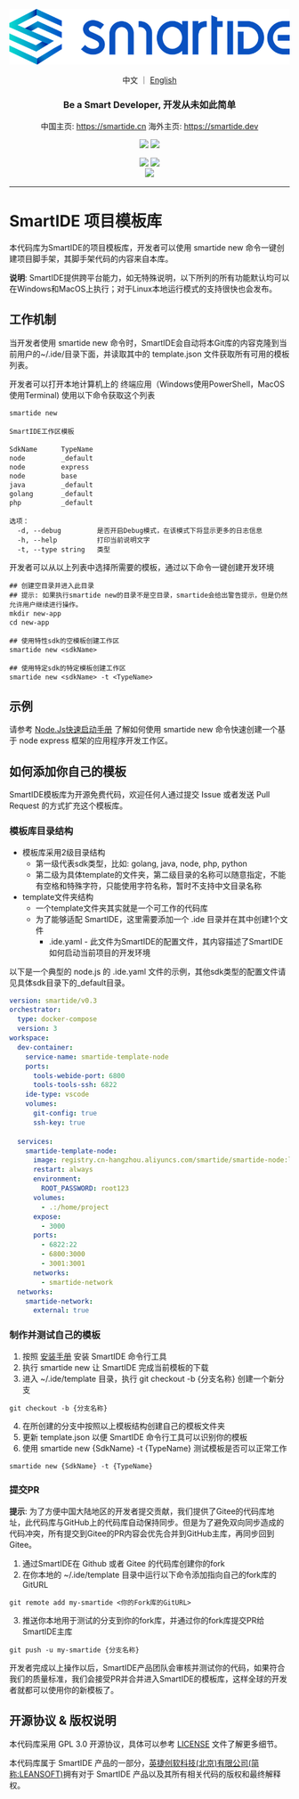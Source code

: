 ![](smartide-logo-small.png)
<p align="center">
  中文 ｜ <a href="README-EN.md">English</a>
</p>
<h3 align="center">Be a Smart Developer, 开发从未如此简单</h3>
<p align="center">
  中国主页: <a href="https://smartide.cn/zh/" target="_blank">https://smartide.cn</a> 
  海外主页: <a href="https://smartide.dev/en/" target="_blank">https://smartide.dev</a> 
</p>
<p align="center">  
  <a href="https://gitee.com/smartide" target="_blank"><img src="https://img.shields.io/badge/git-Gitee-red?logo=gitee" /></a> 
  <a href="https://github.com/smartide" target="_blank"><img src="https://img.shields.io/badge/git-GitHub-blue?logo=github" /></a> 
</p>
<p align="center">
  <img src="https://dev.azure.com/leansoftx/smartide/_apis/build/status/smartide-codesign-ci?branchName=main" />
  <img src="https://github.com/smartide/smartide-templates/actions/workflows/sync2gitee.yml/badge.svg" />
  <br/>
  <img src="https://dev.azure.com/leansoftx/945b0f40-4baa-4f8a-be2c-4997b4c0af6a/23e62cbd-3bd8-42a3-a414-df7a1957a69b/_apis/work/boardbadge/37313877-3fed-46f3-87c0-dd28ce47e264" />
</p>
<hr />

# SmartIDE 项目模板库

本代码库为SmartIDE的项目模板库，开发者可以使用 smartide new 命令一键创建项目脚手架，其脚手架代码的内容来自本库。

**说明**: SmartIDE提供跨平台能力，如无特殊说明，以下所列的所有功能默认均可以在Windows和MacOS上执行；对于Linux本地运行模式的支持很快也会发布。

## 工作机制

当开发者使用 smartide new 命令时，SmartIDE会自动将本Git库的内容克隆到当前用户的~/.ide/目录下面，并读取其中的 template.json 文件获取所有可用的模板列表。

开发者可以打开本地计算机上的 终端应用（Windows使用PowerShell，MacOS使用Terminal) 使用以下命令获取这个列表

```shell
smartide new

SmartIDE工作区模板

SdkName      TypeName
node         _default
node         express
node         base
java         _default
golang       _default
php          _default

选项：
  -d, --debug         是否开启Debug模式，在该模式下将显示更多的日志信息
  -h, --help          打印当前说明文字
  -t, --type string   类型
```

开发者可以从以上列表中选择所需要的模板，通过以下命令一键创建开发环境

```shell
## 创建空目录并进入此目录
## 提示: 如果执行smartide new的目录不是空目录，smartide会给出警告提示，但是仍然允许用户继续进行操作。
mkdir new-app
cd new-app

## 使用特性sdk的空模板创建工作区
smartide new <sdkName>

## 使用特定sdk的特定模板创建工作区
smartide new <sdkName> -t <TypeName>
```

## 示例

请参考 [Node.Js快速启动手册](https://smartide.cn/zh/docs/quickstart/node/) 了解如何使用 smartide new 命令快速创建一个基于 node express 框架的应用程序开发工作区。

## 如何添加你自己的模板

SmartIDE模板库为开源免费代码，欢迎任何人通过提交 Issue 或者发送 Pull Request 的方式扩充这个模板库。

### 模板库目录结构

- 模板库采用2级目录结构
  - 第一级代表sdk类型，比如: golang, java, node, php, python
  - 第二级为具体template的文件夹，第二级目录的名称可以随意指定，不能有空格和特殊字符，只能使用字符名称，暂时不支持中文目录名称
- template文件夹结构
  - 一个template文件夹其实就是一个可工作的代码库
  - 为了能够适配 SmartIDE，这里需要添加一个 .ide 目录并在其中创建1个文件
    - .ide.yaml - 此文件为SmartIDE的配置文件，其内容描述了SmartIDE如何启动当前项目的开发环境

以下是一个典型的 node.js 的 .ide.yaml 文件的示例，其他sdk类型的配置文件请见具体sdk目录下的_default目录。

```yaml
version: smartide/v0.3
orchestrator:
  type: docker-compose
  version: 3
workspace:
  dev-container:
    service-name: smartide-template-node
    ports:
      tools-webide-port: 6800
      tools-tools-ssh: 6822
    ide-type: vscode
    volumes: 
      git-config: true
      ssh-key: true
      
  services:
    smartide-template-node:
      image: registry.cn-hangzhou.aliyuncs.com/smartide/smartide-node:latest
      restart: always
      environment:
        ROOT_PASSWORD: root123
      volumes:
        - .:/home/project
      expose:
        - 3000
      ports:
        - 6822:22
        - 6800:3000
        - 3001:3001
      networks:
        - smartide-network  
  networks:
    smartide-network:
      external: true
```

### 制作并测试自己的模板

1. 按照 [安装手册](https://smartide.cn/zh/docs/install/cli/) 安装 SmartIDE 命令行工具 
2. 执行 smartide new 让 SmartIDE 完成当前模板的下载
3. 进入 ~/.ide/template 目录，执行 git checkout -b {分支名称} 创建一个新分支

```shell
git checkout -b {分支名称}
```
4. 在所创建的分支中按照以上模板结构创建自己的模板文件夹
5. 更新 template.json 以便 SmartIDE 命令行工具可以识别你的模板
6. 使用 smartide new {SdkName} -t {TypeName} 测试模板是否可以正常工作

```shell
smartide new {SdkName} -t {TypeName}
```

### 提交PR

**提示**: 为了方便中国大陆地区的开发者提交贡献，我们提供了Gitee的代码库地址，此代码库与GitHub上的代码库自动保持同步。但是为了避免双向同步造成的代码冲突，所有提交到Gitee的PR内容会优先合并到GitHub主库，再同步回到Gitee。

1. 通过SmartIDE在 Github 或者 Gitee 的代码库创建你的fork
2. 在你本地的 ~/.ide/template 目录中运行以下命令添加指向自己的fork库的GitURL

```shell
git remote add my-smartide <你的Fork库的GitURL>
```

3. 推送你本地用于测试的分支到你的fork库，并通过你的fork库提交PR给SmartIDE主库

```shell
git push -u my-smartide {分支名称}
```

开发者完成以上操作以后，SmartIDE产品团队会审核并测试你的代码，如果符合我们的质量标准，我们会接受PR并合并进入SmartIDE的模板库，这样全球的开发者就都可以使用你的新模板了。

## 开源协议 & 版权说明

本代码库采用 GPL 3.0 开源协议，具体可以参考 [LICENSE](LICENSE) 文件了解更多细节。

本代码库属于 SmartIDE 产品的一部分，[英捷创软科技(北京)有限公司(简称:LEANSOFT)](https://leansoftx.com)拥有对于 SmartIDE 产品以及其所有相关代码的版权和最终解释权。





